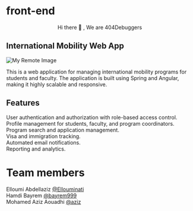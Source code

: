 # front-end
  <p align = "center" >
        Hi there 👋 , We are 404Debuggers 
</p> 
 

## International Mobility Web App
![My Remote Image](https://www.dropbox.com/s/u50ovbao5ikfwm5/325488250_556802099802477_4079433416039107224_n.jpg?dl=0) <br>

This is a web application for managing international mobility programs for students and faculty. The application is built using Spring and Angular, making it highly scalable and responsive.

## Features
User authentication and authorization with role-based access control. <br>
Profile management for students, faculty, and program coordinators. <br>
Program search and application management. <br>
Visa and immigration tracking. <br>
Automated email notifications. <br>
Reporting and analytics.

# Team members

Elloumi Abdellaziz   [@Ellouminati](https://github.com/Ellouminati) <br>
Hamdi Bayrem  [@bayrem999](https://github.com/bayrem999) <br>
Mohamed Aziz Aouadhi [@aziz](https://github.com/azizhhhh)
